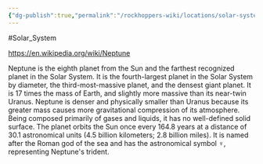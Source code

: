 ```yaml
---
{"dg-publish":true,"permalink":"/rockhoppers-wiki/locations/solar-system/neptune/"}
---
```


#Solar_System 

https://en.wikipedia.org/wiki/Neptune

Neptune is the eighth planet from the Sun and the farthest recognized planet in the Solar System. It is the fourth-largest planet in the Solar System by diameter, the third-most-massive planet, and the densest giant planet. It is 17 times the mass of Earth, and slightly more massive than its near-twin Uranus. Neptune is denser and physically smaller than Uranus because its greater mass causes more gravitational compression of its atmosphere. Being composed primarily of gases and liquids, it has no well-defined solid surface. The planet orbits the Sun once every 164.8 years at a distance of 30.1 astronomical units (4.5 billion kilometers; 2.8 billion miles). It is named after the Roman god of the sea and has the astronomical symbol ♆, representing Neptune's trident.